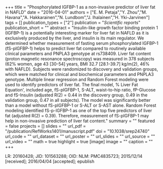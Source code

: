 +++
title = "Phosphorylated IGFBP-1 as a non-invasive predictor of liver fat in NAFLD"
date = "2016-04-01"
authors = ["E. M. Petaja","Y. Zhou","M. Havana","A. Hakkarainen","N. Lundbom","J. Ihalainen","H. Yki-Jarvinen"]
tags = []
publication_types = ["2"]
publication = "_Scientific reports_"
publication_short = ""
abstract = "Insulin-like growth factor binding protein 1 (IGFBP-1) is a potentially interesting marker for liver fat in NAFLD as it is exclusively produced by the liver, and insulin is its main regulator. We determined whether measurement of fasting serum phosphorylated IGFBP-1 (fS-pIGFBP-1) helps to predict liver fat compared to routinely available clinical parameters and PNPLA3 genotype at rs738409. Liver fat content (proton magnetic resonance spectroscopy) was measured in 378 subjects (62% women, age 43 [30-54] years, BMI 32.7 [28.1-39.7] kg/m(2), 46% with NAFLD). Subjects were randomized to discovery and validation groups, which were matched for clinical and biochemical parameters and PNPLA3 genotype. Multiple linear regression and Random Forest modeling were used to identify predictors of liver fat. The final model, % Liver Fat Equation', included age, fS-pIGFBP-1, S-ALT, waist-to-hip ratio, fP-Glucose and fS-Insulin (adjusted R(2) = 0.44 in the discovery group, 0.49 in the validation group, 0.47 in all subjects). The model was significantly better than a model without fS-pIGFBP-1 or S-ALT or S-AST alone. Random Forest modeling identified fS-p-IGFBP-1 as one of the top five predictors of liver fat (adjusted R(2) = 0.39). Therefore, measurement of fS-pIGFBP-1 may help in non-invasive prediction of liver fat content."
summary = ""
featured = false
projects = []
slides = ""
url_pdf = "/publication/RefWorks1401/manuscript.pdf"
doi = "10.1038/srep24740"
url_code = ""
url_dataset = ""
url_poster = ""
url_slides = ""
url_source = ""
url_video = ""
math = true
highlight = true
[image]
image = ""
caption = ""
+++

LR: 20160428; JID: 101563288; OID: NLM: PMC4835723; 2015/12/14 [received]; 2016/04/04 [accepted]; epublish
